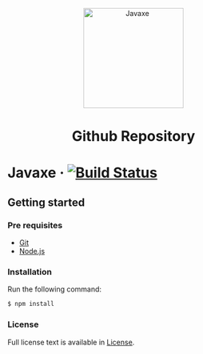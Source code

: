<p align="center"><a href="https://opensource.roghib.org"><img src="https://avatars3.githubusercontent.com/u/26247605" alt="Javaxe" title="Javaxe" height="200" width="200" /></a></p>

<h1 align="center">Github Repository</h1>

# Javaxe &middot; [![Build Status](https://travis-ci.org/javaxe/javaxe.github.io.svg?branch=master)](https://travis-ci.org/javaxe/javaxe.github.io)

## Getting started

### Pre requisites

- [Git][git]
- [Node.js][node]

### Installation
Run the following command:

``` sh
$ npm install 
```

### License
Full license text is available in [License](LICENSE).


[git]: https://git-scm.com/
[node]: https://nodejs.org/
